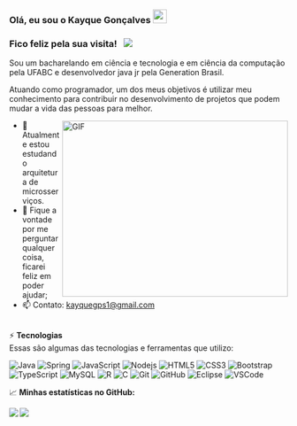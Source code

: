    
### Olá, eu sou o  Kayque Gonçalves <img src="https://media.giphy.com/media/hvRJCLFzcasrR4ia7z/giphy.gif" width="25px">


### Fico feliz pela sua visita! &nbsp; ![](https://visitor-badge.glitch.me/badge?page_id=kayqueG.kayqueG)


Sou um bacharelando em ciência e tecnologia e em ciência da computação pela UFABC e desenvolvedor java jr pela Generation Brasil.

Atuando como programador, um dos meus objetivos é utilizar meu conhecimento para contribuir no desenvolvimento de projetos que podem mudar a vida das pessoas para melhor.

  
<img align="right" alt="GIF" src="https://cdn.dribbble.com/users/330915/screenshots/3587000/media/cf9c914d04e017ab821bab2ee0bb87cb.gif" width="408" height="318" />

   
- 🚀 Atualmente estou estudando arquitetura de microsserviços.
- 💬 Fique a vontade por me perguntar qualquer coisa, ficarei feliz em poder ajudar;
- 📫 Contato: kayquegps1@gmail.com

</br>
 ⚡ <b>Tecnologias</b>
<br>
Essas são algumas das tecnologias e ferramentas que utilizo:

![Java](https://img.shields.io/badge/-Java-007396?style=flat-square&logo=java)
![Spring](https://img.shields.io/badge/-Spring-6DB33F?style=flat-square&logo=spring&logoColor=white)
![JavaScript](https://img.shields.io/badge/-JavaScript-black?style=flat-square&logo=javascript)
![Nodejs](https://img.shields.io/badge/-Nodejs-339933?style=flat-square&logo=Node.js&logoColor=white)
![HTML5](https://img.shields.io/badge/-HTML5-E34F26?style=flat-square&logo=html5&logoColor=white)
![CSS3](https://img.shields.io/badge/-CSS3-1572B6?style=flat-square&logo=css3)
![Bootstrap](https://img.shields.io/badge/-Bootstrap-563D7C?style=flat-square&logo=bootstrap)
![TypeScript](https://img.shields.io/badge/-TypeScript-007ACC?style=flat-square&logo=typescript)
![MySQL](https://img.shields.io/badge/-MySQL-4479A1?style=flat-square&logo=mysql&logoColor=white)
![R](https://img.shields.io/badge/r-%23276DC3.svg?style=flat-square&logo=r&logoColor=white)
![C](https://img.shields.io/badge/c-%2300599C.svg?style=flat-square&logo=c&logoColor=white)
![Git](https://img.shields.io/badge/-Git-black?style=flat-square&logo=git)
![GitHub](https://img.shields.io/badge/-GitHub-181717?style=flat-square&logo=github)
![Eclipse](https://img.shields.io/badge/-Eclipse-2C2255?style=flat-square&logo=eclipse&logoColor=white)
![VSCode](https://img.shields.io/badge/-VSCode-007ACC?style=flat-square&logo=visual-studio-code&logoColor=white)

📈 **Minhas estatísticas no GitHub:**
<p>
  <img align="left" src="https://github-readme-stats.vercel.app/api?username=kayqueG&show_icons=true&hide_border=true&&count_private=true&include_all_commits=true" />
   <img align="left" src="https://github-readme-stats.vercel.app/api/top-langs/?username=kayqueG&layout=compact" />
</p>
